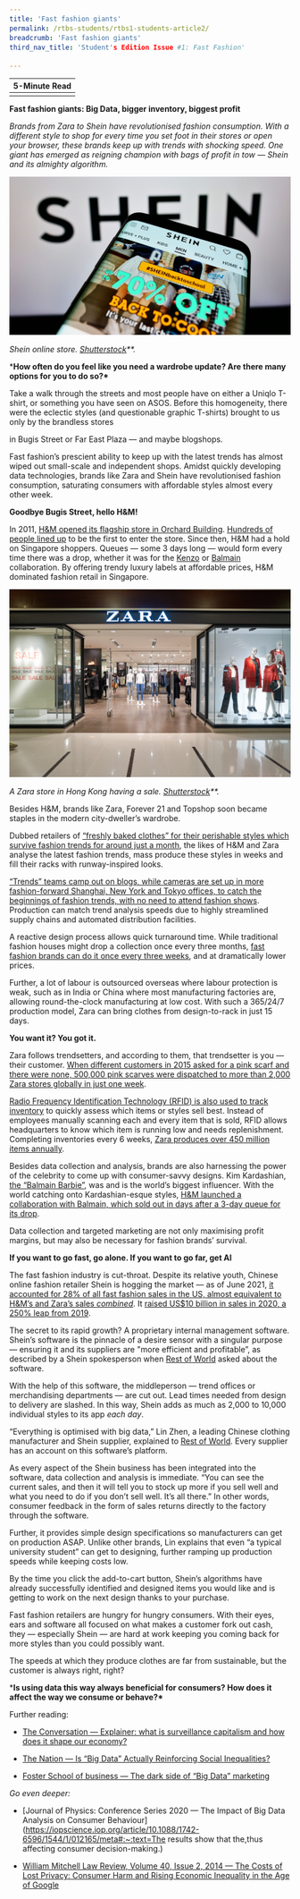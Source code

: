 ```yaml
---
title: 'Fast fashion giants'
permalink: /rtbs-students/rtbs1-students-article2/
breadcrumb: 'Fast fashion giants'
third_nav_title: 'Student's Edition Issue #1: Fast Fashion'

---
```



| **5-Minute Read** |
| :---------------: |
|                   |

**Fast fashion giants: Big Data, bigger inventory, biggest profit**

 

*Brands from Zara to Shein have revolutionised fashion consumption. With a different style to shop for every time you set foot in their stores or open your browser, these brands keep up with trends with shocking speed. One giant has emerged as reigning champion with bags of profit in tow — Shein and its almighty algorithm.*

![](../images/rtbs1-students-article2a.jpg)

*Shein online store.* *[Shutterstock](https://www.shutterstock.com/zh-Hant/image-photo/stuttgart-germany-aug-14-2021-cellphone-2037893501)**.*

***How often do you feel like you need a wardrobe update? Are there many options for you to do so?\***

 

Take a walk through the streets and most people have on either a Uniqlo T-shirt, or something you have seen on ASOS. Before this homogeneity, there were the eclectic styles (and questionable graphic T-shirts) brought to us only by the brandless stores 

in Bugis Street or Far East Plaza — and maybe blogshops. 

 

Fast fashion’s prescient ability to keep up with the latest trends has almost wiped out small-scale and independent shops. Amidst quickly developing data technologies, brands like Zara and Shein have revolutionised fashion consumption, saturating consumers with affordable styles almost every other week. 

 

**Goodbye Bugis Street, hello H&M!**

 

In 2011, [H&M opened its flagship store in Orchard Building](https://hmgroup.com/news/first-hm-store-in-singapore-has-opened/). [Hundreds of people lined up](https://sg.style.yahoo.com/style/blogs/going-out-by-day/h-m-orchard-rd-launch-draws-hundreds-031237565.html) to be the first to enter the store. Since then, H&M had a hold on Singapore shoppers. Queues — some 3 days long — would form every time there was a drop, whether it was for the [Kenzo](https://www.straitstimes.com/lifestyle/fashion/hms-collaboration-with-kenzo-draws-long-queues-at-orchard-building-and-ion-orchard) or [Balmain](https://www.straitstimes.com/lifestyle/fashion/after-3-day-queue-shoppers-wipe-balmain-x-hm-collection-off-shelves) collaboration. By offering trendy luxury labels at affordable prices, H&M dominated fashion retail in Singapore. 

 ![](../images/rtbs1-students-article2b.jpg)

*A Zara store in Hong Kong having a sale.* *[Shutterstock](https://www.shutterstock.com/image-photo/hong-kong-circa-january-2016-zara-466425656)**.*

 

Besides H&M, brands like Zara, Forever 21 and Topshop soon became staples in the modern city-dweller’s wardrobe. 

 

Dubbed retailers of [“freshly baked clothes” for their perishable styles which survive fashion trends for around just a month](https://martinroll.com/resources/articles/strategy/the-secret-of-zaras-success-a-culture-of-customer-co-creation/), the likes of H&M and Zara analyse the latest fashion trends, mass produce these styles in weeks and fill their racks with runway-inspired looks. 

 

[“Trends” teams camp out on blogs, while cameras are set up in more fashion-forward Shanghai, New York and Tokyo offices, to catch the beginnings of fashion trends, with no need to attend fashion shows](https://martinroll.com/resources/articles/strategy/the-secret-of-zaras-success-a-culture-of-customer-co-creation/). Production can match trend analysis speeds due to highly streamlined supply chains and automated distribution facilities. 

 

A reactive design process allows quick turnaround time. While traditional fashion houses might drop a collection once every three months, [fast fashion brands can do it once every three weeks](https://www.vox.com/the-goods/2020/2/3/21080364/fast-fashion-h-and-m-zara), and at dramatically lower prices. 

 

Further, a lot of labour is outsourced overseas where labour protection is weak, such as in India or China where most manufacturing factories are, allowing round-the-clock manufacturing at low cost. With such a 365/24/7 production model, Zara can bring clothes from design-to-rack in just 15 days. 

 

**You want it? You got it.**

 

Zara follows trendsetters, and according to them, that trendsetter is you — their customer. [When different customers in 2015 asked for a pink scarf and there were none,](https://martinroll.com/resources/articles/strategy/the-secret-of-zaras-success-a-culture-of-customer-co-creation/)[ 500,000 pink scarves were dispatched to more than 2,000 Zara stores globally in just one week](https://martinroll.com/resources/articles/strategy/the-secret-of-zaras-success-a-culture-of-customer-co-creation/). 

 

[Radio Frequency Identification Technology (RFID) is also used to track inventory](https://www.advancedmobilegroup.com/blog/how-zara-controls-stock-with-rfid) to quickly assess which items or styles sell best. Instead of employees manually scanning each and every item that is sold, RFID allows headquarters to know which item is running low and needs replenishment. Completing inventories every 6 weeks, [Zara produces over 450 million items annually](https://martinroll.com/resources/articles/strategy/the-secret-of-zaras-success-a-culture-of-customer-co-creation/).

Besides data collection and analysis, brands are also harnessing the power of the celebrity to come up with consumer-savvy designs. Kim Kardashian, [the “Balmain Barbie”](https://edition.cnn.com/style/article/kim-kardashian-west-40-fashion/index.html), was and is the world’s biggest influencer. With the world catching onto Kardashian-esque styles, [H&M launched a collaboration with Balmain, which sold out in days after a 3-day queue for its drop](https://www.straitstimes.com/lifestyle/fashion/after-3-day-queue-shoppers-wipe-balmain-x-hm-collection-off-shelves). 

 

Data collection and targeted marketing are not only maximising profit margins, but may also be necessary for fashion brands’ survival. 

 

**If you want to go fast, go alone. If you want to go far, get AI**

 

The fast fashion industry is cut-throat. Despite its relative youth, Chinese online fashion retailer Shein is hogging the market — as of June 2021, [it accounted for 28% of all fast fashion sales in the US, almost equivalent to H&M’s and Zara’s sales ](https://www.earnestresearch.com/data-bites/shein-leads-fast-fashion/)*[combined](https://www.earnestresearch.com/data-bites/shein-leads-fast-fashion/)*. It [raised US$10 billion in sales in 2020, a 250% leap from 2019](https://www.bloomberg.com/news/articles/2021-06-14/online-fashion-giant-shein-emerged-from-china-thanks-to-donald-trump-s-trade-war?sref=QYWxDQ1o). 

 

The secret to its rapid growth? A proprietary internal management software. Shein’s software is the pinnacle of a desire sensor with a singular purpose — ensuring it and its suppliers are "more efficient and profitable”, as described by a Shein spokesperson when [Rest of World](https://restofworld.org/2021/how-shein-beat-amazon-and-reinvented-fast-fashion/) asked about the software.

 

With the help of this software, the middleperson — trend offices or merchandising departments — are cut out. Lead times needed from design to delivery are slashed. In this way, Shein adds as much as 2,000 to 10,000 individual styles to its app *each day*.

 

“Everything is optimised with big data,” Lin Zhen, a leading Chinese clothing manufacturer and Shein supplier, explained to [Rest of World](https://restofworld.org/2021/how-shein-beat-amazon-and-reinvented-fast-fashion/). Every supplier has an account on this software’s platform. 

 

As every aspect of the Shein business has been integrated into the software, data collection and analysis is immediate. “You can see the current sales, and then it will tell you to stock up more if you sell well and what you need to do if you don’t sell well. It’s all there.” In other words, consumer feedback in the form of sales returns directly to the factory through the software. 

 

Further, it provides simple design specifications so manufacturers can get on production ASAP. Unlike other brands, Lin explains that even “a typical university student” can get to designing, further ramping up production speeds while keeping costs low. 

 

By the time you click the add-to-cart button, Shein’s algorithms have already successfully identified and designed items you would like and is getting to work on the next design thanks to your purchase. 

 

Fast fashion retailers are hungry for hungry consumers. With their eyes, ears and software all focused on what makes a customer fork out cash, they — especially Shein — are hard at work keeping you coming back for more styles than you could possibly want. 

 

The speeds at which they produce clothes are far from sustainable, but the customer is always right, right? 

 

***Is using data this way always beneficial for consumers? How does it affect the way we consume or behave?\***

 

Further reading:

- [The Conversation — Explainer: what is surveillance capitalism and how does it shape our economy?](https://theconversation.com/explainer-what-is-surveillance-capitalism-and-how-does-it-shape-our-economy-119158)

- [The Nation — Is “Big Data” Actually Reinforcing Social Inequalities?](https://www.thenation.com/article/archive/big-data-actually-reinforcing-social-inequalities/)

- [Foster School of business — The dark side of “Big Data” marketing](https://foster.uw.edu/research-brief/dark-side-big-data-marketing/) 

 

*Go even deeper:* 

- [Journal of Physics: Conference Series 2020 — The Impact of Big Data Analysis on Consumer Behaviour](https://iopscience.iop.org/article/10.1088/1742-6596/1544/1/012165/meta#:~:text=The results show that the,thus affecting consumer decision-making.) 

- [William Mitchell Law Review, Volume 40, Issue 2, 2014 — The Costs of Lost Privacy: Consumer Harm and Rising Economic Inequality in the Age of Google](https://papers.ssrn.com/sol3/papers.cfm?abstract_id=2310146)

 
